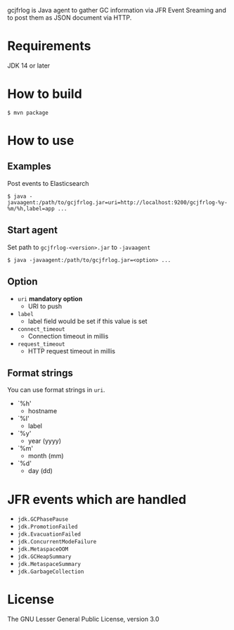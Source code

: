 gcjfrlog is Java agent to gather GC information via JFR Event Sreaming and to post them as JSON document via HTTP.

# Requirements

JDK 14 or later

# How to build

```
$ mvn package
```

# How to use

## Examples

Post events to Elasticsearch

```
$ java -javaagent:/path/to/gcjfrlog.jar=uri=http://localhost:9200/gcjfrlog-%y-%m/%h,label=app ...
```

## Start agent

Set path to `gcjfrlog-<version>.jar` to `-javaagent`

```
$ java -javaagent:/path/to/gcjfrlog.jar=<option> ...
```

## Option

* `uri` **mandatory option**
    * URI to push
* `label`
    * label field would be set if this value is set
* `connect_timeout`
    * Connection timeout in millis
* `request_timeout`
    * HTTP request timeout in millis

## Format strings

You can use format strings in `uri`.

* `%h'
    * hostname
* `%l'
    * label
* `%y'
    * year (yyyy)
* `%m'
    * month (mm)
* `%d'
    * day (dd)

# JFR events which are handled

* `jdk.GCPhasePause`
* `jdk.PromotionFailed`
* `jdk.EvacuationFailed`
* `jdk.ConcurrentModeFailure`
* `jdk.MetaspaceOOM`
* `jdk.GCHeapSummary`
* `jdk.MetaspaceSummary`
* `jdk.GarbageCollection`

# License

The GNU Lesser General Public License, version 3.0
